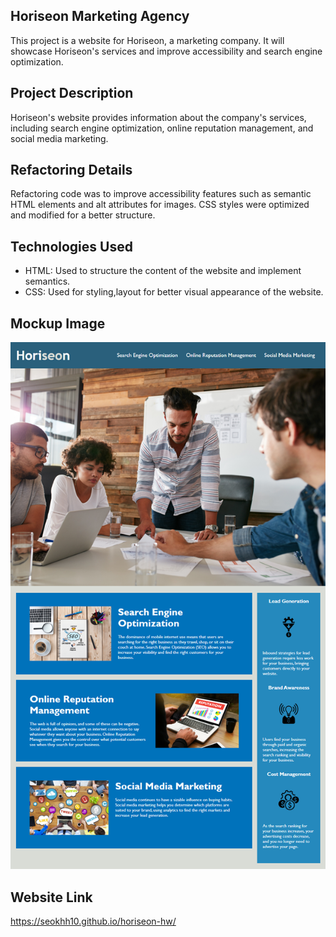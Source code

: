 ## Horiseon Marketing Agency

This project is a website for Horiseon, a marketing company. It will showcase Horiseon's services and improve accessibility and search engine optimization.

## Project Description

Horiseon's website provides information about the company's services, including search engine optimization, online reputation management, and social media marketing. 

## Refactoring Details

Refactoring code was to improve accessibility features such as semantic HTML elements and alt attributes for images. CSS styles were optimized and modified for a better structure.

## Technologies Used

* HTML: Used to structure the content of the website and implement semantics.
* CSS: Used for styling,layout for better visual appearance of the website.

## Mockup Image

![Screenshot](./assets/images/homework-Horiseon.png)

## Website Link


https://seokhh10.github.io/horiseon-hw/